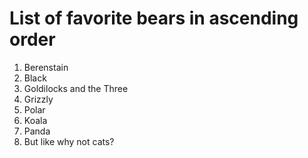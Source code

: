 # List of favorite bears in ascending order

1. Berenstain
1. Black
1. Goldilocks and the Three
1. Grizzly
1. Polar
1. Koala
1. Panda
1. But like why not cats?
